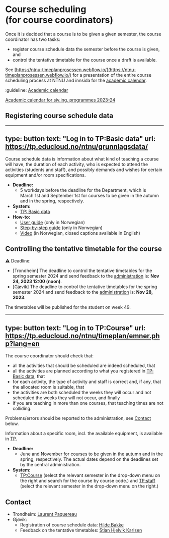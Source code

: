 # Course scheduling (for course coordinators)


Once it is decided that a course is to be given a given semester, the course coordinator has two tasks:
- register course schedule data the semester before the course is given, and
- control the tentative timetable for the course once a draft is available.

See [https://ntnu-timeplanprosessen.webflow.io/](https://ntnu-timeplanprosessen.webflow.io/) for a presentation of the entire course scheduling process at NTNU and innsida for the [academic calendar](https://i.ntnu.no/studiekalender).


:guideline:
[Academic calendar](https://i.ntnu.no/en/studiekalender)

[Academic calendar for siv.ing. programmes 2023-24](https://o365addins.it.ntnu.no/RadUtvalg/Widget/DownloadWidgetDataFile?url=/sites/meeting-fus/Delte%20dokumenter/110/S23-008-06-STUDIEKALENDER-FUS-2023-24.docx&filename=S23-008-06-STUDIEKALENDER-FUS-2023-24.docx)


## Registering course schedule data


---
type: button
text: "Log in to TP:Basic data"
url: https://tp.educloud.no/ntnu/grunnlagsdata/
---


Course schedule data is information about what kind of teaching a course will have, the duration of each activity, who is expected to attend the activities (students and staff), and possibly demands and wishes for certain equipment and/or room specifications. 


* **Deadline:**
    - 5 workdays before the deadline for the Department, which is March 1st and September 1st for courses to be given in the autumn and in the spring, respectively.
* **System:**
    - [TP: Basic data](https://tp.educloud.no/ntnu/grunnlagsdata/) 
* **How-to:** 
    - [User guide](https://i.ntnu.no/wiki/-/wiki/Norsk/TP+-+Brukerveiledning+for+innmelding+av+timeplandata) (only in Norwegian)
    - [Step-by-step guide](https://www.bott-samarbeidet.no/fagsamarbeid/studie-bott/tp/veiledninger/grunnlagsdata/trinnvis-trinn-1.html) (only in Norwegian)
    - [Video](https://youtu.be/CIapIELkHTc) (in Norwegian, closed captions available in English)

    
## Controlling the tentative timetable for the course


:warning:
Deadline:
- [Trondheim] The deadline to control the tentative timetables for the spring semester 2024 and send feedback to the [administration](mailto:laurent.paquereau@ntnu.no) is: **Nov 24, 2023 12:00 (noon)**.
- [Gjøvik] The deadline to control the tentative timetables for the spring semester 2024 and send feedback to the [administration](mailto:stian.karlsen@ntnu.no) is: **Nov 28, 2023**.

The timetables will be published for the student on week 49.


---
type: button
text: "Log in to TP:Course"
url: https://tp.educloud.no/ntnu/timeplan/emner.php?lang=en
---


The course coordinator should check that:
- all the activities that should be scheduled are indeed scheduled, that
- all the activities are planned according to what you registered in [TP: Basic data](https://tp.educloud.no/ntnu/grunnlagsdata/), that
- for each activity, the type of activity and staff is correct and, if any, that the allocated room is suitable, that
- the activities are both scheduled the weeks they will occur and not scheduled the weeks they will not occur, and finally
- if you are teaching in more than one courses, that teaching times are not colliding.

Problems/errors should be reported to the administration, see [Contact](https://edu.iik.ntnu.no/timeplan#contact) below.

Information about a specific room, incl. the available equipment, is available in [TP](https://tp.educloud.no/ntnu/timeplan/?type=room). 


* **Deadline:**
    - June and November for courses to be given in the autumn and in the spring, respectively. The actual dates depend on the deadlines set by the central administration.
* **System:**
    - [TP:Course](https://tp.educloud.no/ntnu/timeplan/emner.php?lang=en) (select the relevant semester in the drop-down menu on the right and search for the course by course code.) and [TP:staff](https://tp.educloud.no/ntnu/timeplan/timeplan.php?type=staff&lang=en) (select the relevant semester in the drop-down menu on the right.)


## Contact

* Trondheim: [Laurent Paquereau](mailto:laurent.paquereau@ntnu.no)
* Gjøvik: 
    - Registration of course schedule data: [Hilde Bakke](mailto:hilde.bakke@ntnu.no)
    - Feedback on the tentative timetables: [Stian Hjelvik Karlsen](mailto:stian.karlsen@ntnu.no)
